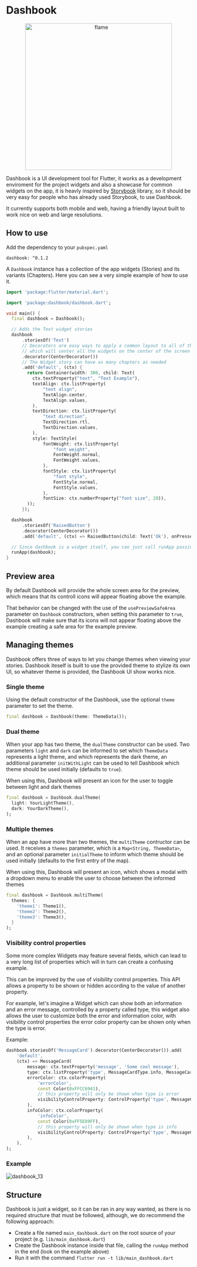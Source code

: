 # Dashbook

<p align="center">
  <a href="https://flame-engine.org">
    <img alt="flame" width="400px" src="https://raw.githubusercontent.com/erickzanardo/dashbook/main/media/dashbook-logo-typo.png">
  </a>
</p>

Dashbook is a UI development tool for Flutter, it works as a development enviroment for the project widgets and also a showcase for common widgets on the app, it is heavly inspired by [Storybook](https://storybook.js.org/) library, so it should be very easy for people who has already used Storybook, to use Dashbook.

It currently supports both mobile and web, having a friendly layout built to work nice on web and large resolutions.

## How to use

Add the dependency to your `pubspec.yaml`

```
dashbook: ^0.1.2
```

A `Dashbook` instance has a collection of the app widgets (Stories) and its variants (Chapters). Here you can see a very simple example of how to use it.

```dart
import 'package:flutter/material.dart';

import 'package:dashbook/dashbook.dart';

void main() {
  final dashbook = Dashbook();

  // Adds the Text widget stories
  dashbook
      .storiesOf('Text')
      // Decorators are easy ways to apply a common layout to all of the story chapters, here are using onde of Dashbook's decorators,
      // which will center all the widgets on the center of the screen
      .decorator(CenterDecorator())
      // The Widget story can have as many chapters as needed
      .add('default', (ctx) {
        return Container(width: 300, child: Text(
          ctx.textProperty("text", "Text Example"),
          textAlign: ctx.listProperty(
              "text align",
              TextAlign.center,
              TextAlign.values,
          ),
          textDirection: ctx.listProperty(
              "text direction",
              TextDirection.rtl,
              TextDirection.values,
          ),
          style: TextStyle(
              fontWeight: ctx.listProperty(
                  "font weight",
                  FontWeight.normal,
                  FontWeight.values,
              ),
              fontStyle: ctx.listProperty(
                  "font style",
                  FontStyle.normal,
                  FontStyle.values,
              ),
              fontSize: ctx.numberProperty("font size", 20)),
        ));
      });

  dashbook
      .storiesOf('RaisedButton')
      .decorator(CenterDecorator())
      .add('default', (ctx) => RaisedButton(child: Text('Ok'), onPressed: () {}));

  // Since dashbook is a widget itself, you can just call runApp passing it as a parameter
  runApp(dashbook);
}
```

## Preview area

By default Dashbook will provide the whole screen area for the preview, which means that its controll icons will appear floating above the example.

That behavior can be changed with the use of the `usePreviewSafeArea` parameter on `Dashbook` constructors, when setting this parameter to `true`, Dashbook will make sure that its icons will not appear floating above the example creating a safe area for the example preview.

## Managing themes

Dashbook offers three of ways to let you change themes when viewing your stories. Dashbook iteself is built to use the provided theme to stylize its own UI, so whatever theme is provided, the Dashbook UI show works nice.

### Single theme

Using the default constructor of the Dashbook, use the optional `theme` parameter to set the theme.

```dart
final dashbook = Dashbook(theme: ThemeData());
```

### Dual theme

When your app has two theme, the `dualTheme` constructor can be used. Two parameters `light` and `dark` can be informed to set which `ThemeData` represents a light theme, and which represents the dark theme, an additional parameter `initWithLight` can be used to tell Dashbook which theme should be used initially (defaults to `true`).

When using this, Dashbook will present an icon for the user to toggle between light and dark themes

```dart
final dashbook = Dashbook.dualTheme(
  light: YourLightTheme(),
  dark: YourDarkTheme(),
);
```

### Multiple themes

When an app have more than two themes, the `multiTheme` contructor can be used. It receives a `themes` parameter, which is a `Map<String, ThemeData>`, and an optional parameter `initialTheme` to inform which theme should be used initially (defaults to the first entry of the map).

When using this, Dashbook will present an icon, which shows a modal with a dropdown menu to enable the user to choose between the informed themes

```dart
final dashbook = Dashbook.multiTheme(
  themes: {
    'theme1': Theme1(),
    'theme2': Theme2(),
    'theme3': Theme3(),
  }
);
```

### Visibility control properties

Some more complex Widgets may feature several fields, which can lead to a very long list of properties which will in turn can create a confusing example.

This can be improved by the use of visibility control properties. This API allows a property to be shown or hidden according to the value of another property.

For example, let's imagine a Widget which can show both an information and an error message, controlled by a property called type, this widget also allows the user to customize both the error and information color, with visibility control properties the error color property can be shown only when the type is error.

Example:

```dart
dashbook.storiesOf('MessageCard').decorator(CenterDecorator()).add(
    'default',
    (ctx) => MessageCard(
        message: ctx.textProperty('message', 'Some cool message'),
        type: ctx.listProperty('type', MessageCardType.info, MessageCardType.values),
        errorColor: ctx.colorProperty(
            'errorColor',
            const Color(0xFFCC6941),
            // this property will only be shown when type is error
            visibilityControlProperty: ControlProperty('type', MessageCardType.error),
        ),
        infoColor: ctx.colorProperty(
            'infoColor',
            const Color(0xFF5E89FF),
            // this property will only be shown when type is info 
            visibilityControlProperty: ControlProperty('type', MessageCardType.info),
        ),
    ),
);
```

### Example
![dashbook_13](https://user-images.githubusercontent.com/835641/109422625-1ac69800-79bb-11eb-8a08-62e9771a15e8.gif)

## Structure

Dashbook is just a widget, so it can be ran in any way wanted, as there is no required structure that must be followed, although, we do recommend the following approach:

 - Create a file named `main_dashbook.dart` on the root source of your project (e.g. `lib/main_dashbook.dart`)
 - Create the Dashbook instance inside that file, calling the `runApp` method in the end (look on the example above)
 - Run it with the command `flutter run -t lib/main_dashbook.dart`
